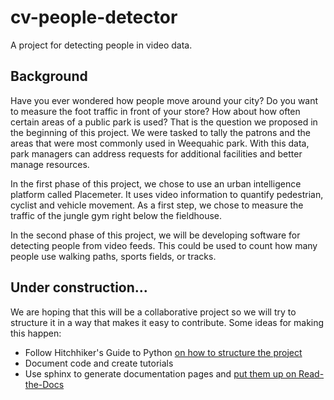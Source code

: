# cv-people-detector
A project for detecting people in video data.

## Background 
Have you ever wondered how people move around your city? Do you want to measure the foot traffic in front of your store? How about how often certain areas of a public park is used? That is the question we proposed in the beginning of this project. We were tasked to tally the patrons and the areas that were most commonly used in Weequahic park. With this data, park managers can address requests for additional facilities and better manage resources.

In the first phase of this project, we chose to use an urban intelligence platform called Placemeter. It uses video information to quantify pedestrian, cyclist and vehicle movement. As a first step, we chose to measure the traffic of the jungle gym right below the fieldhouse.

In the second phase of this project, we will be developing software for detecting people from video feeds. This could be used to count how many people use walking paths, sports fields, or tracks. 

## Under construction...

We are hoping that this will be a collaborative project
so we will try to structure it in a way that makes
it easy to contribute. Some ideas for making this happen:
  * Follow Hitchhiker's Guide to Python [on how to structure the project](http://docs.python-guide.org/en/latest/writing/structure/#structure-of-the-repository)
  * Document code and create tutorials
  * Use sphinx to generate documentation pages and [put them up on Read-the-Docs](https://docs.readthedocs.io/en/latest/getting_started.html)
